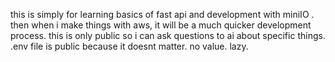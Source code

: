 this is simply for learning basics of fast api and development with miniIO . 
then when i make things with aws, it will be a much quicker development process. 
this is only public so i can ask questions to ai about specific things. 
.env file is public because it doesnt matter. no value. lazy. 
